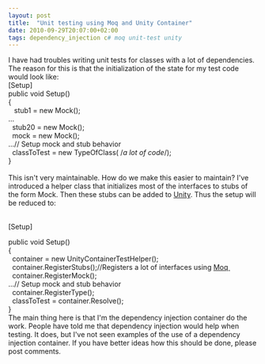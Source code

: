 ```yaml
---
layout: post
title:  "Unit testing using Moq and Unity Container"
date: 2010-09-29T20:07:00+02:00
tags: dependency_injection c# moq unit-test unity
---
```


I have had troubles writing unit tests for classes with a lot of dependencies. The reason for this is that the initialization of the state for my test code would look like:<br>
[Setup]<br>
public void Setup()<br>
{<br>
   stub1 = new Mock<isomething1>();</isomething1><br>
...<br>
  stub20 = new Mock<isomething20>();</isomething20><br>
  mock = new Mock<imockable>();</imockable><br>
...// Setup mock and stub behavior<br>
  classToTest = new TypeOfClass( /*a lot of code*/);<br>
}<br><br>
This isn't very maintainable. How do we make this easier to maintain? I've introduced a helper class that initializes most of the interfaces to stubs of the form Mock<itype>. Then these stubs can be added to <a href="http://unity.codeplex.com/">Unity</a>. Thus the setup will be reduced to:</itype><br><br><div style="margin-bottom: 0px; margin-left: 0px; margin-right: 0px; margin-top: 0px;">[Setup]</div>
<div style="margin-bottom: 0px; margin-left: 0px; margin-right: 0px; margin-top: 0px;">public void Setup()</div>
<div style="margin-bottom: 0px; margin-left: 0px; margin-right: 0px; margin-top: 0px;">{</div>
<div style="margin-bottom: 0px; margin-left: 0px; margin-right: 0px; margin-top: 0px;">  container = new UnityContainerTestHelper();</div>
<div style="margin-bottom: 0px; margin-left: 0px; margin-right: 0px; margin-top: 0px;">  container.RegisterStubs();//Registers a lot of interfaces using <a href="http://code.google.com/p/moq/">Moq </a>
</div>
<div style="margin-bottom: 0px; margin-left: 0px; margin-right: 0px; margin-top: 0px;">  container.RegisterMock<imockable>();</imockable>
</div>
<div style="margin-bottom: 0px; margin-left: 0px; margin-right: 0px; margin-top: 0px;">...// Setup mock and stub behavior</div>
<div style="margin-bottom: 0px; margin-left: 0px; margin-right: 0px; margin-top: 0px;">  container.RegisterType<typeofclass>();</typeofclass>
</div>
<div style="margin-bottom: 0px; margin-left: 0px; margin-right: 0px; margin-top: 0px;">  classToTest = container.Resolve<typeofclass>();</typeofclass>
</div>
<div style="margin-bottom: 0px; margin-left: 0px; margin-right: 0px; margin-top: 0px;">}</div>
<div style="margin-bottom: 0px; margin-left: 0px; margin-right: 0px; margin-top: 0px;">The main thing here is that I'm the dependency injection container do the work. People have told me that dependency injection would help when testing. It does, but I've not seen examples of the use of a dependency injection container. If you have better ideas how this should be done, please post comments.</div>
<div style="clear: both;"></div>